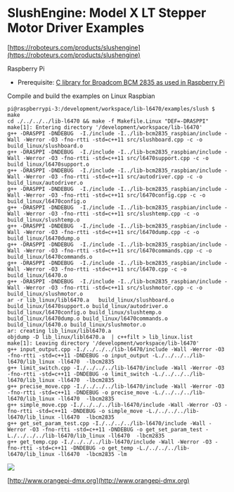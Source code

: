 SlushEngine: Model X LT Stepper Motor Driver Examples
==========

[https://roboteurs.com/products/slushengine](https://roboteurs.com/products/slushengine)


Raspberry Pi 

- Prerequisite: [C library for Broadcom BCM 2835 as used in Raspberry Pi](http://www.airspayce.com/mikem/bcm2835/)

Compile and build the examples on Linux Raspbian

	pi@raspberrypi-3:/development/workspace/lib-l6470/examples/slush $ make
	cd ./../../../lib-l6470 && make -f Makefile.Linux "DEF=-DRASPPI"
	make[1]: Entering directory '/development/workspace/lib-l6470'
	g++ -DRASPPI -DNDEBUG  -I./include -I../lib-bcm2835_raspbian/include -Wall -Werror -O3 -fno-rtti -std=c++11 src/slushboard.cpp -c -o build_linux/slushboard.o
	g++ -DRASPPI -DNDEBUG  -I./include -I../lib-bcm2835_raspbian/include -Wall -Werror -O3 -fno-rtti -std=c++11 src/l6470support.cpp -c -o build_linux/l6470support.o
	g++ -DRASPPI -DNDEBUG  -I./include -I../lib-bcm2835_raspbian/include -Wall -Werror -O3 -fno-rtti -std=c++11 src/autodriver.cpp -c -o build_linux/autodriver.o
	g++ -DRASPPI -DNDEBUG  -I./include -I../lib-bcm2835_raspbian/include -Wall -Werror -O3 -fno-rtti -std=c++11 src/l6470config.cpp -c -o build_linux/l6470config.o
	g++ -DRASPPI -DNDEBUG  -I./include -I../lib-bcm2835_raspbian/include -Wall -Werror -O3 -fno-rtti -std=c++11 src/slushtemp.cpp -c -o build_linux/slushtemp.o
	g++ -DRASPPI -DNDEBUG  -I./include -I../lib-bcm2835_raspbian/include -Wall -Werror -O3 -fno-rtti -std=c++11 src/l6470dump.cpp -c -o build_linux/l6470dump.o
	g++ -DRASPPI -DNDEBUG  -I./include -I../lib-bcm2835_raspbian/include -Wall -Werror -O3 -fno-rtti -std=c++11 src/l6470commands.cpp -c -o build_linux/l6470commands.o
	g++ -DRASPPI -DNDEBUG  -I./include -I../lib-bcm2835_raspbian/include -Wall -Werror -O3 -fno-rtti -std=c++11 src/l6470.cpp -c -o build_linux/l6470.o
	g++ -DRASPPI -DNDEBUG  -I./include -I../lib-bcm2835_raspbian/include -Wall -Werror -O3 -fno-rtti -std=c++11 src/slushmotor.cpp -c -o build_linux/slushmotor.o
	ar -r lib_linux/libl6470.a   build_linux/slushboard.o build_linux/l6470support.o build_linux/autodriver.o build_linux/l6470config.o build_linux/slushtemp.o build_linux/l6470dump.o build_linux/l6470commands.o build_linux/l6470.o build_linux/slushmotor.o
	ar: creating lib_linux/libl6470.a
	objdump -D lib_linux/libl6470.a  | c++filt > lib_linux.list
	make[1]: Leaving directory '/development/workspace/lib-l6470'
	g++ input_output.cpp -I./../../../lib-l6470/include -Wall -Werror -O3 -fno-rtti -std=c++11 -DNDEBUG -o input_output -L./../../../lib-l6470/lib_linux -ll6470  -lbcm2835
	g++ limit_switch.cpp -I./../../../lib-l6470/include -Wall -Werror -O3 -fno-rtti -std=c++11 -DNDEBUG -o limit_switch -L./../../../lib-l6470/lib_linux -ll6470  -lbcm2835
	g++ precise_move.cpp -I./../../../lib-l6470/include -Wall -Werror -O3 -fno-rtti -std=c++11 -DNDEBUG -o precise_move -L./../../../lib-l6470/lib_linux -ll6470  -lbcm2835
	g++ simple_move.cpp -I./../../../lib-l6470/include -Wall -Werror -O3 -fno-rtti -std=c++11 -DNDEBUG -o simple_move -L./../../../lib-l6470/lib_linux -ll6470  -lbcm2835
	g++ get_set_param_test.cpp -I./../../../lib-l6470/include -Wall -Werror -O3 -fno-rtti -std=c++11 -DNDEBUG -o get_set_param_test -L./../../../lib-l6470/lib_linux -ll6470  -lbcm2835
	g++ get_temp.cpp -I./../../../lib-l6470/include -Wall -Werror -O3 -fno-rtti -std=c++11 -DNDEBUG -o get_temp -L./../../../lib-l6470/lib_linux -ll6470  -lbcm2835 -lm

![](https://cdn.shopify.com/s/files/1/0742/2899/products/SlushEngineLT-white_grande.png?v=1487710515)

[http://www.orangepi-dmx.org](http://www.orangepi-dmx.org)
